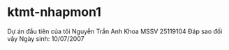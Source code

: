 # ktmt-nhapmon1
Dự án đầu tiên của tôi
Nguyễn Trần Anh Khoa
MSSV 25119104
Đáp sao đối vậy
Ngày sinh: 10/07/2007
